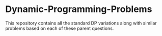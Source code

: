 # Dynamic-Programming-Problems
This repository contains all the standard DP variations along with similar problems based on each of these parent questions.

